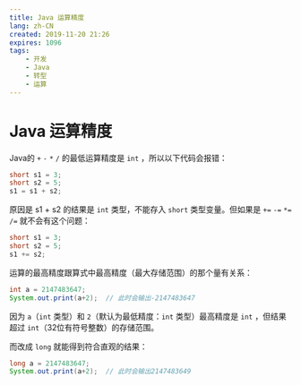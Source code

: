 ```yaml
---
title: Java 运算精度
lang: zh-CN
created: 2019-11-20 21:26
expires: 1096
tags:
    - 开发
    - Java
    - 转型
    - 运算
---
```


# Java 运算精度

<RevisionInfo />

Java的 `+` `-` `*` `/` 的最低运算精度是 `int` ，所以以下代码会报错：

```java
short s1 = 3;
short s2 = 5;
s1 = s1 + s2;
```

原因是 s1 + s2 的结果是 `int` 类型，不能存入 `short` 类型变量。但如果是 `+=` `-=` `*=` `/=` 就不会有这个问题：

```java
short s1 = 3;
short s2 = 5;
s1 += s2;
```

运算的最高精度跟算式中最高精度（最大存储范围）的那个量有关系：

```java
int a = 2147483647;
System.out.print(a+2);  // 此时会输出-2147483647
```

因为 `a`（`int` 类型）和 `2`（默认为最低精度：`int` 类型）最高精度是 `int` ，但结果超过 `int`（32位有符号整数）的存储范围。

而改成 `long` 就能得到符合直观的结果：

```java
long a = 2147483647;
System.out.print(a+2);  // 此时会输出2147483649
```
